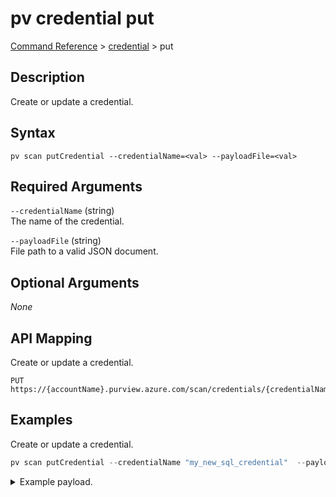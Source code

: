 # pv credential put
[Command Reference](../../../README.md#command-reference) > [credential](./main.md) > put

## Description
Create or update a credential.

## Syntax
```
pv scan putCredential --credentialName=<val> --payloadFile=<val>
```

## Required Arguments
`--credentialName` (string)  
The name of the credential.

`--payloadFile` (string)  
File path to a valid JSON document.

## Optional Arguments
*None*

## API Mapping
Create or update a credential.
```
PUT https://{accountName}.purview.azure.com/scan/credentials/{credentialName}
```

## Examples
Create or update a credential.
```powershell
pv scan putCredential --credentialName "my_new_sql_credential"  --payloadFile "/path/to/file.json"
```
<details><summary>Example payload.</summary>
<p>

```json
{
    "name": "my_new_sql_credential",
    "properties": {
        "type": "SqlAuth",
        "typeProperties": {
            "password": {
                "secretName": "sql-secret-name",
                "secretVersion": "",
                "store": {
                    "referenceName": "my_key_vault",
                    "type": "LinkedServiceReference"
                },
                "type": "AzureKeyVaultSecret"
            },
            "user": "sql-user-name"
        }
    }
}
```
</p>
</details>